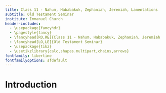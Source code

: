```yaml
---
title: Class 11 - Nahum, Hababakuk, Zephaniah, Jeremiah, Lamentations
subtitle: Old Testament Seminar
institute: Immanuel Church
header-includes:
  - \usepackage{fancyhdr}
  - \pagestyle{fancy}
  - \fancyhead[RO,RE]{Class 11 - Nahum, Hababakuk, Zephaniah, Jeremiah, Lamentations}
  - \fancyhead[LO,LE]{Old Testament Seminar}
  - \usepackage{tikz}
  - \usetikzlibrary{calc,shapes.multipart,chains,arrows}
fontfamily: libertine
fontfamilyoptions: sfdefault
---
```


# Introduction
